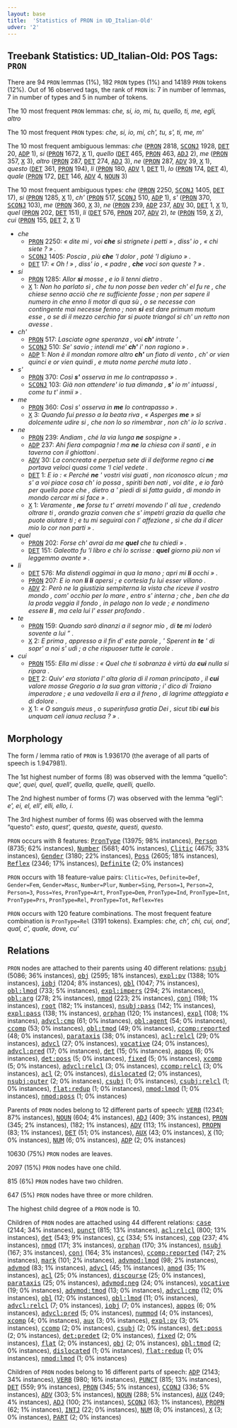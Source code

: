 ```yaml
---
layout: base
title:  'Statistics of PRON in UD_Italian-Old'
udver: '2'
---
```


## Treebank Statistics: UD_Italian-Old: POS Tags: `PRON`

There are 94 `PRON` lemmas (1%), 182 `PRON` types (1%) and 14189 `PRON` tokens (12%).
Out of 16 observed tags, the rank of `PRON` is: 7 in number of lemmas, 7 in number of types and 5 in number of tokens.

The 10 most frequent `PRON` lemmas: <em>che, si, io, mi, tu, quello, ti, me, egli, altro</em>

The 10 most frequent `PRON` types:  <em>che, si, io, mi, ch', tu, s', ti, me, m'</em>

The 10 most frequent ambiguous lemmas: <em>che</em> (<tt><a href="it_old-pos-PRON.html">PRON</a></tt> 2818, <tt><a href="it_old-pos-SCONJ.html">SCONJ</a></tt> 1928, <tt><a href="it_old-pos-DET.html">DET</a></tt> 20, <tt><a href="it_old-pos-ADP.html">ADP</a></tt> 1), <em>si</em> (<tt><a href="it_old-pos-PRON.html">PRON</a></tt> 1672, <tt><a href="it_old-pos-X.html">X</a></tt> 1), <em>quello</em> (<tt><a href="it_old-pos-DET.html">DET</a></tt> 465, <tt><a href="it_old-pos-PRON.html">PRON</a></tt> 463, <tt><a href="it_old-pos-ADJ.html">ADJ</a></tt> 2), <em>me</em> (<tt><a href="it_old-pos-PRON.html">PRON</a></tt> 357, <tt><a href="it_old-pos-X.html">X</a></tt> 3), <em>altro</em> (<tt><a href="it_old-pos-PRON.html">PRON</a></tt> 287, <tt><a href="it_old-pos-DET.html">DET</a></tt> 274, <tt><a href="it_old-pos-ADJ.html">ADJ</a></tt> 3), <em>ne</em> (<tt><a href="it_old-pos-PRON.html">PRON</a></tt> 287, <tt><a href="it_old-pos-ADV.html">ADV</a></tt> 39, <tt><a href="it_old-pos-X.html">X</a></tt> 1), <em>questo</em> (<tt><a href="it_old-pos-DET.html">DET</a></tt> 361, <tt><a href="it_old-pos-PRON.html">PRON</a></tt> 194), <em>li</em> (<tt><a href="it_old-pos-PRON.html">PRON</a></tt> 180, <tt><a href="it_old-pos-ADV.html">ADV</a></tt> 1, <tt><a href="it_old-pos-DET.html">DET</a></tt> 1), <em>lo</em> (<tt><a href="it_old-pos-PRON.html">PRON</a></tt> 174, <tt><a href="it_old-pos-DET.html">DET</a></tt> 4), <em>quale</em> (<tt><a href="it_old-pos-PRON.html">PRON</a></tt> 172, <tt><a href="it_old-pos-DET.html">DET</a></tt> 146, <tt><a href="it_old-pos-ADV.html">ADV</a></tt> 4, <tt><a href="it_old-pos-NOUN.html">NOUN</a></tt> 3)

The 10 most frequent ambiguous types:  <em>che</em> (<tt><a href="it_old-pos-PRON.html">PRON</a></tt> 2250, <tt><a href="it_old-pos-SCONJ.html">SCONJ</a></tt> 1405, <tt><a href="it_old-pos-DET.html">DET</a></tt> 17), <em>si</em> (<tt><a href="it_old-pos-PRON.html">PRON</a></tt> 1285, <tt><a href="it_old-pos-X.html">X</a></tt> 1), <em>ch'</em> (<tt><a href="it_old-pos-PRON.html">PRON</a></tt> 517, <tt><a href="it_old-pos-SCONJ.html">SCONJ</a></tt> 510, <tt><a href="it_old-pos-ADP.html">ADP</a></tt> 1), <em>s'</em> (<tt><a href="it_old-pos-PRON.html">PRON</a></tt> 370, <tt><a href="it_old-pos-SCONJ.html">SCONJ</a></tt> 103), <em>me</em> (<tt><a href="it_old-pos-PRON.html">PRON</a></tt> 360, <tt><a href="it_old-pos-X.html">X</a></tt> 3), <em>ne</em> (<tt><a href="it_old-pos-PRON.html">PRON</a></tt> 239, <tt><a href="it_old-pos-ADP.html">ADP</a></tt> 237, <tt><a href="it_old-pos-ADV.html">ADV</a></tt> 30, <tt><a href="it_old-pos-DET.html">DET</a></tt> 1, <tt><a href="it_old-pos-X.html">X</a></tt> 1), <em>quel</em> (<tt><a href="it_old-pos-PRON.html">PRON</a></tt> 202, <tt><a href="it_old-pos-DET.html">DET</a></tt> 151), <em>li</em> (<tt><a href="it_old-pos-DET.html">DET</a></tt> 576, <tt><a href="it_old-pos-PRON.html">PRON</a></tt> 207, <tt><a href="it_old-pos-ADV.html">ADV</a></tt> 2), <em>te</em> (<tt><a href="it_old-pos-PRON.html">PRON</a></tt> 159, <tt><a href="it_old-pos-X.html">X</a></tt> 2), <em>cui</em> (<tt><a href="it_old-pos-PRON.html">PRON</a></tt> 155, <tt><a href="it_old-pos-DET.html">DET</a></tt> 2, <tt><a href="it_old-pos-X.html">X</a></tt> 1)


* <em>che</em>
  * <tt><a href="it_old-pos-PRON.html">PRON</a></tt> 2250: <em>« dite mi , voi <b>che</b> sì strignete i petti » , diss' io , « chi siete ? » .</em>
  * <tt><a href="it_old-pos-SCONJ.html">SCONJ</a></tt> 1405: <em>Poscia , più <b>che</b> 'l dolor , poté 'l digiuno » .</em>
  * <tt><a href="it_old-pos-DET.html">DET</a></tt> 17: <em>« Oh ! » , diss' io , « padre , <b>che</b> voci son queste ? » .</em>
* <em>si</em>
  * <tt><a href="it_old-pos-PRON.html">PRON</a></tt> 1285: <em>Allor <b>si</b> mosse , e io li tenni dietro .</em>
  * <tt><a href="it_old-pos-X.html">X</a></tt> 1: <em>Non ho parlato sì , che tu non posse ben veder ch' el fu re , che chiese senno acciò che re sufficiente fosse ; non per sapere il numero in che enno li motor di qua sù , o se necesse con contingente mai necesse fenno ; non <b>si</b> est dare primum motum esse , o se di il mezzo cerchio far si puote triangol sì ch' un retto non avesse .</em>
* <em>ch'</em>
  * <tt><a href="it_old-pos-PRON.html">PRON</a></tt> 517: <em>Lasciate ogne speranza , voi <b>ch'</b> intrate ’ .</em>
  * <tt><a href="it_old-pos-SCONJ.html">SCONJ</a></tt> 510: <em>Se' savio ; intendi me' <b>ch'</b> i' non ragiono » .</em>
  * <tt><a href="it_old-pos-ADP.html">ADP</a></tt> 1: <em>Non è il mondan romore altro <b>ch'</b> un fiato di vento , ch' or vien quinci e or vien quindi , e muta nome perché muta lato .</em>
* <em>s'</em>
  * <tt><a href="it_old-pos-PRON.html">PRON</a></tt> 370: <em>Così <b>s'</b> osserva in me lo contrapasso » .</em>
  * <tt><a href="it_old-pos-SCONJ.html">SCONJ</a></tt> 103: <em>Già non attendere' io tua dimanda , <b>s'</b> io m' intuassi , come tu t' inmii » .</em>
* <em>me</em>
  * <tt><a href="it_old-pos-PRON.html">PRON</a></tt> 360: <em>Così s' osserva in <b>me</b> lo contrapasso » .</em>
  * <tt><a href="it_old-pos-X.html">X</a></tt> 3: <em>Quando fui presso a la beata riva , « Asperges <b>me</b> » sì dolcemente udire si , che non lo so rimembrar , non ch' io lo scriva .</em>
* <em>ne</em>
  * <tt><a href="it_old-pos-PRON.html">PRON</a></tt> 239: <em>Andiam , ché la via lunga <b>ne</b> sospigne » .</em>
  * <tt><a href="it_old-pos-ADP.html">ADP</a></tt> 237: <em>Ahi fiera compagnia ! ma <b>ne</b> la chiesa con il santi , e in taverna con il ghiottoni .</em>
  * <tt><a href="it_old-pos-ADV.html">ADV</a></tt> 30: <em>La concreata e perpetua sete di il deiforme regno ci <b>ne</b> portava veloci quasi come 'l ciel vedete .</em>
  * <tt><a href="it_old-pos-DET.html">DET</a></tt> 1: <em>E io : « Perché <b>ne</b> ' vostri visi guati , non riconosco alcun ; ma s' a voi piace cosa ch' io possa , spiriti ben nati , voi dite , e io farò per quella pace che , dietro a ' piedi di sì fatta guida , di mondo in mondo cercar mi si face » .</em>
  * <tt><a href="it_old-pos-X.html">X</a></tt> 1: <em>Veramente , <b>ne</b> forse tu t' arretri movendo l' ali tue , credendo oltrare ti , orando grazia conven che s' impetri grazia da quella che puote aiutare ti ; e tu mi seguirai con l' affezione , sì che da il dicer mio lo cor non parti » .</em>
* <em>quel</em>
  * <tt><a href="it_old-pos-PRON.html">PRON</a></tt> 202: <em>Forse ch' avrai da me <b>quel</b> che tu chiedi » .</em>
  * <tt><a href="it_old-pos-DET.html">DET</a></tt> 151: <em>Galeotto fu 'l libro e chi lo scrisse : <b>quel</b> giorno più non vi leggemmo avante » .</em>
* <em>li</em>
  * <tt><a href="it_old-pos-DET.html">DET</a></tt> 576: <em>Ma distendi oggimai in qua la mano ; apri mi <b>li</b> occhi » .</em>
  * <tt><a href="it_old-pos-PRON.html">PRON</a></tt> 207: <em>E io non <b>li</b> <b>li</b> apersi ; e cortesia fu lui esser villano .</em>
  * <tt><a href="it_old-pos-ADV.html">ADV</a></tt> 2: <em>Però ne la giustizia sempiterna la vista che riceve il vostro mondo , com' occhio per lo mare , entro s' interna ; che , ben che da la proda veggia il fondo , in pelago non lo vede ; e nondimeno essere <b>li</b> , ma cela lui l' esser profondo .</em>
* <em>te</em>
  * <tt><a href="it_old-pos-PRON.html">PRON</a></tt> 159: <em>Quando sarò dinanzi a il segnor mio , di <b>te</b> mi loderò sovente a lui ” .</em>
  * <tt><a href="it_old-pos-X.html">X</a></tt> 2: <em>E prima , appresso a il fin d' este parole , ' Sperent in <b>te</b> ' di sopr' a noi s' udì ; a che rispuoser tutte le carole .</em>
* <em>cui</em>
  * <tt><a href="it_old-pos-PRON.html">PRON</a></tt> 155: <em>Ella mi disse : « Quel che ti sobranza è virtù da <b>cui</b> nulla si ripara .</em>
  * <tt><a href="it_old-pos-DET.html">DET</a></tt> 2: <em>Quiv' era storiata l' alta gloria di il roman principato , il <b>cui</b> valore mosse Gregorio a la sua gran vittoria ; i' dico di Traiano imperadore ; e una vedovella li era a il freno , di lagrime atteggiata e di dolore .</em>
  * <tt><a href="it_old-pos-X.html">X</a></tt> 1: <em>« O sanguis meus , o superinfusa gratia Dei , sicut tibi <b>cui</b> bis unquam celi ianua reclusa ? » .</em>

## Morphology

The form / lemma ratio of `PRON` is 1.936170 (the average of all parts of speech is 1.947981).

The 1st highest number of forms (8) was observed with the lemma “quello”: <em>que', quei, quel, quell', quella, quelle, quelli, quello</em>.

The 2nd highest number of forms (7) was observed with the lemma “egli”: <em>e', ei, el, ell', elli, ello, i</em>.

The 3rd highest number of forms (6) was observed with the lemma “questo”: <em>esto, quest', questa, queste, questi, questo</em>.

`PRON` occurs with 8 features: <tt><a href="it_old-feat-PronType.html">PronType</a></tt> (13975; 98% instances), <tt><a href="it_old-feat-Person.html">Person</a></tt> (8735; 62% instances), <tt><a href="it_old-feat-Number.html">Number</a></tt> (5681; 40% instances), <tt><a href="it_old-feat-Clitic.html">Clitic</a></tt> (4675; 33% instances), <tt><a href="it_old-feat-Gender.html">Gender</a></tt> (3180; 22% instances), <tt><a href="it_old-feat-Poss.html">Poss</a></tt> (2605; 18% instances), <tt><a href="it_old-feat-Reflex.html">Reflex</a></tt> (2346; 17% instances), <tt><a href="it_old-feat-Definite.html">Definite</a></tt> (2; 0% instances)

`PRON` occurs with 18 feature-value pairs: `Clitic=Yes`, `Definite=Def`, `Gender=Fem`, `Gender=Masc`, `Number=Plur`, `Number=Sing`, `Person=1`, `Person=2`, `Person=3`, `Poss=Yes`, `PronType=Art`, `PronType=Dem`, `PronType=Ind`, `PronType=Int`, `PronType=Prs`, `PronType=Rel`, `PronType=Tot`, `Reflex=Yes`

`PRON` occurs with 120 feature combinations.
The most frequent feature combination is `PronType=Rel` (3191 tokens).
Examples: <em>che, ch', chi, cui, ond', qual, c', quale, dove, cu'</em>


## Relations

`PRON` nodes are attached to their parents using 40 different relations: <tt><a href="it_old-dep-nsubj.html">nsubj</a></tt> (5086; 36% instances), <tt><a href="it_old-dep-obj.html">obj</a></tt> (2595; 18% instances), <tt><a href="it_old-dep-expl-pv.html">expl:pv</a></tt> (1388; 10% instances), <tt><a href="it_old-dep-iobj.html">iobj</a></tt> (1204; 8% instances), <tt><a href="it_old-dep-obl.html">obl</a></tt> (1047; 7% instances), <tt><a href="it_old-dep-obl-lmod.html">obl:lmod</a></tt> (733; 5% instances), <tt><a href="it_old-dep-expl-impers.html">expl:impers</a></tt> (294; 2% instances), <tt><a href="it_old-dep-obl-arg.html">obl:arg</a></tt> (278; 2% instances), <tt><a href="it_old-dep-nmod.html">nmod</a></tt> (223; 2% instances), <tt><a href="it_old-dep-conj.html">conj</a></tt> (198; 1% instances), <tt><a href="it_old-dep-root.html">root</a></tt> (182; 1% instances), <tt><a href="it_old-dep-nsubj-pass.html">nsubj:pass</a></tt> (142; 1% instances), <tt><a href="it_old-dep-expl-pass.html">expl:pass</a></tt> (138; 1% instances), <tt><a href="it_old-dep-orphan.html">orphan</a></tt> (120; 1% instances), <tt><a href="it_old-dep-expl.html">expl</a></tt> (108; 1% instances), <tt><a href="it_old-dep-advcl-cmp.html">advcl:cmp</a></tt> (61; 0% instances), <tt><a href="it_old-dep-obl-agent.html">obl:agent</a></tt> (54; 0% instances), <tt><a href="it_old-dep-ccomp.html">ccomp</a></tt> (53; 0% instances), <tt><a href="it_old-dep-obl-tmod.html">obl:tmod</a></tt> (49; 0% instances), <tt><a href="it_old-dep-ccomp-reported.html">ccomp:reported</a></tt> (48; 0% instances), <tt><a href="it_old-dep-parataxis.html">parataxis</a></tt> (38; 0% instances), <tt><a href="it_old-dep-acl-relcl.html">acl:relcl</a></tt> (29; 0% instances), <tt><a href="it_old-dep-advcl.html">advcl</a></tt> (27; 0% instances), <tt><a href="it_old-dep-vocative.html">vocative</a></tt> (24; 0% instances), <tt><a href="it_old-dep-advcl-pred.html">advcl:pred</a></tt> (17; 0% instances), <tt><a href="it_old-dep-det.html">det</a></tt> (15; 0% instances), <tt><a href="it_old-dep-appos.html">appos</a></tt> (6; 0% instances), <tt><a href="it_old-dep-det-poss.html">det:poss</a></tt> (5; 0% instances), <tt><a href="it_old-dep-fixed.html">fixed</a></tt> (5; 0% instances), <tt><a href="it_old-dep-xcomp.html">xcomp</a></tt> (5; 0% instances), <tt><a href="it_old-dep-advcl-relcl.html">advcl:relcl</a></tt> (3; 0% instances), <tt><a href="it_old-dep-ccomp-relcl.html">ccomp:relcl</a></tt> (3; 0% instances), <tt><a href="it_old-dep-acl.html">acl</a></tt> (2; 0% instances), <tt><a href="it_old-dep-dislocated.html">dislocated</a></tt> (2; 0% instances), <tt><a href="it_old-dep-nsubj-outer.html">nsubj:outer</a></tt> (2; 0% instances), <tt><a href="it_old-dep-csubj.html">csubj</a></tt> (1; 0% instances), <tt><a href="it_old-dep-csubj-relcl.html">csubj:relcl</a></tt> (1; 0% instances), <tt><a href="it_old-dep-flat-redup.html">flat:redup</a></tt> (1; 0% instances), <tt><a href="it_old-dep-nmod-lmod.html">nmod:lmod</a></tt> (1; 0% instances), <tt><a href="it_old-dep-nmod-poss.html">nmod:poss</a></tt> (1; 0% instances)

Parents of `PRON` nodes belong to 12 different parts of speech: <tt><a href="it_old-pos-VERB.html">VERB</a></tt> (12341; 87% instances), <tt><a href="it_old-pos-NOUN.html">NOUN</a></tt> (604; 4% instances), <tt><a href="it_old-pos-ADJ.html">ADJ</a></tt> (409; 3% instances), <tt><a href="it_old-pos-PRON.html">PRON</a></tt> (345; 2% instances),  (182; 1% instances), <tt><a href="it_old-pos-ADV.html">ADV</a></tt> (113; 1% instances), <tt><a href="it_old-pos-PROPN.html">PROPN</a></tt> (83; 1% instances), <tt><a href="it_old-pos-DET.html">DET</a></tt> (51; 0% instances), <tt><a href="it_old-pos-AUX.html">AUX</a></tt> (43; 0% instances), <tt><a href="it_old-pos-X.html">X</a></tt> (10; 0% instances), <tt><a href="it_old-pos-NUM.html">NUM</a></tt> (6; 0% instances), <tt><a href="it_old-pos-ADP.html">ADP</a></tt> (2; 0% instances)

10630 (75%) `PRON` nodes are leaves.

2097 (15%) `PRON` nodes have one child.

815 (6%) `PRON` nodes have two children.

647 (5%) `PRON` nodes have three or more children.

The highest child degree of a `PRON` node is 10.

Children of `PRON` nodes are attached using 44 different relations: <tt><a href="it_old-dep-case.html">case</a></tt> (2144; 34% instances), <tt><a href="it_old-dep-punct.html">punct</a></tt> (815; 13% instances), <tt><a href="it_old-dep-acl-relcl.html">acl:relcl</a></tt> (800; 13% instances), <tt><a href="it_old-dep-det.html">det</a></tt> (543; 9% instances), <tt><a href="it_old-dep-cc.html">cc</a></tt> (334; 5% instances), <tt><a href="it_old-dep-cop.html">cop</a></tt> (237; 4% instances), <tt><a href="it_old-dep-nmod.html">nmod</a></tt> (171; 3% instances), <tt><a href="it_old-dep-orphan.html">orphan</a></tt> (170; 3% instances), <tt><a href="it_old-dep-nsubj.html">nsubj</a></tt> (167; 3% instances), <tt><a href="it_old-dep-conj.html">conj</a></tt> (164; 3% instances), <tt><a href="it_old-dep-ccomp-reported.html">ccomp:reported</a></tt> (147; 2% instances), <tt><a href="it_old-dep-mark.html">mark</a></tt> (101; 2% instances), <tt><a href="it_old-dep-advmod-lmod.html">advmod:lmod</a></tt> (98; 2% instances), <tt><a href="it_old-dep-advmod.html">advmod</a></tt> (83; 1% instances), <tt><a href="it_old-dep-advcl.html">advcl</a></tt> (45; 1% instances), <tt><a href="it_old-dep-amod.html">amod</a></tt> (35; 1% instances), <tt><a href="it_old-dep-acl.html">acl</a></tt> (25; 0% instances), <tt><a href="it_old-dep-discourse.html">discourse</a></tt> (25; 0% instances), <tt><a href="it_old-dep-parataxis.html">parataxis</a></tt> (25; 0% instances), <tt><a href="it_old-dep-advmod-neg.html">advmod:neg</a></tt> (24; 0% instances), <tt><a href="it_old-dep-vocative.html">vocative</a></tt> (19; 0% instances), <tt><a href="it_old-dep-advmod-tmod.html">advmod:tmod</a></tt> (13; 0% instances), <tt><a href="it_old-dep-advcl-cmp.html">advcl:cmp</a></tt> (12; 0% instances), <tt><a href="it_old-dep-obl.html">obl</a></tt> (12; 0% instances), <tt><a href="it_old-dep-obl-lmod.html">obl:lmod</a></tt> (11; 0% instances), <tt><a href="it_old-dep-advcl-relcl.html">advcl:relcl</a></tt> (7; 0% instances), <tt><a href="it_old-dep-iobj.html">iobj</a></tt> (7; 0% instances), <tt><a href="it_old-dep-appos.html">appos</a></tt> (6; 0% instances), <tt><a href="it_old-dep-advcl-pred.html">advcl:pred</a></tt> (5; 0% instances), <tt><a href="it_old-dep-nummod.html">nummod</a></tt> (4; 0% instances), <tt><a href="it_old-dep-xcomp.html">xcomp</a></tt> (4; 0% instances), <tt><a href="it_old-dep-aux.html">aux</a></tt> (3; 0% instances), <tt><a href="it_old-dep-expl-pv.html">expl:pv</a></tt> (3; 0% instances), <tt><a href="it_old-dep-ccomp.html">ccomp</a></tt> (2; 0% instances), <tt><a href="it_old-dep-csubj.html">csubj</a></tt> (2; 0% instances), <tt><a href="it_old-dep-det-poss.html">det:poss</a></tt> (2; 0% instances), <tt><a href="it_old-dep-det-predet.html">det:predet</a></tt> (2; 0% instances), <tt><a href="it_old-dep-fixed.html">fixed</a></tt> (2; 0% instances), <tt><a href="it_old-dep-flat.html">flat</a></tt> (2; 0% instances), <tt><a href="it_old-dep-obj.html">obj</a></tt> (2; 0% instances), <tt><a href="it_old-dep-obl-tmod.html">obl:tmod</a></tt> (2; 0% instances), <tt><a href="it_old-dep-dislocated.html">dislocated</a></tt> (1; 0% instances), <tt><a href="it_old-dep-flat-redup.html">flat:redup</a></tt> (1; 0% instances), <tt><a href="it_old-dep-nmod-lmod.html">nmod:lmod</a></tt> (1; 0% instances)

Children of `PRON` nodes belong to 16 different parts of speech: <tt><a href="it_old-pos-ADP.html">ADP</a></tt> (2143; 34% instances), <tt><a href="it_old-pos-VERB.html">VERB</a></tt> (980; 16% instances), <tt><a href="it_old-pos-PUNCT.html">PUNCT</a></tt> (815; 13% instances), <tt><a href="it_old-pos-DET.html">DET</a></tt> (559; 9% instances), <tt><a href="it_old-pos-PRON.html">PRON</a></tt> (345; 5% instances), <tt><a href="it_old-pos-CCONJ.html">CCONJ</a></tt> (336; 5% instances), <tt><a href="it_old-pos-ADV.html">ADV</a></tt> (303; 5% instances), <tt><a href="it_old-pos-NOUN.html">NOUN</a></tt> (288; 5% instances), <tt><a href="it_old-pos-AUX.html">AUX</a></tt> (249; 4% instances), <tt><a href="it_old-pos-ADJ.html">ADJ</a></tt> (100; 2% instances), <tt><a href="it_old-pos-SCONJ.html">SCONJ</a></tt> (63; 1% instances), <tt><a href="it_old-pos-PROPN.html">PROPN</a></tt> (62; 1% instances), <tt><a href="it_old-pos-INTJ.html">INTJ</a></tt> (22; 0% instances), <tt><a href="it_old-pos-NUM.html">NUM</a></tt> (8; 0% instances), <tt><a href="it_old-pos-X.html">X</a></tt> (3; 0% instances), <tt><a href="it_old-pos-PART.html">PART</a></tt> (2; 0% instances)

